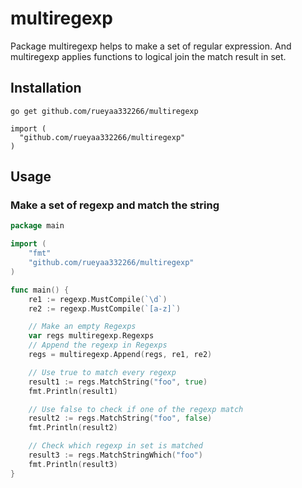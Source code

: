 # multiregexp

Package multiregexp helps to make a set of regular expression. And multiregexp applies functions to logical join the match result in set.

## Installation
```
go get github.com/rueyaa332266/multiregexp
```
```
import (
  "github.com/rueyaa332266/multiregexp"
)
```

## Usage

### Make a set of regexp and match the string

```go
package main

import (
	"fmt"
	"github.com/rueyaa332266/multiregexp"
)

func main() {
	re1 := regexp.MustCompile(`\d`)
	re2 := regexp.MustCompile(`[a-z]`)

    // Make an empty Regexps
    var regs multiregexp.Regexps
    // Append the regexp in Regexps
    regs = multiregexp.Append(regs, re1, re2)

    // Use true to match every regexp
    result1 := regs.MatchString("foo", true)
    fmt.Println(result1)

    // Use false to check if one of the regexp match
    result2 := regs.MatchString("foo", false)
    fmt.Println(result2)

    // Check which regexp in set is matched
    result3 := regs.MatchStringWhich("foo")
    fmt.Println(result3)
}
```